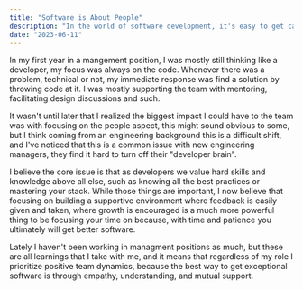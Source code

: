 ```yaml
---
title: "Software is About People"
description: "In the world of software development, it's easy to get caught up in the lines of code and technical challenges. However, we must remember that software development is fundamentally about people."
date: "2023-06-11"
---
```


In my first year in a mangement position, I was mostly still thinking like a developer, my focus was always on the code. Whenever there was a problem, technical or not, my immediate response was find a solution by throwing code at it. I was mostly supporting the team with mentoring, facilitating design discussions and such.

It wasn't until later that I realized the biggest impact I could have to the team was with focusing on the people aspect, this might sound obvious to some, but I think coming from an engineering background this is a difficult shift, and I've noticed that this is a common issue with new engineering managers, they find it hard to turn off their "developer brain".

I believe the core issue is that as developers we value hard skills and knowledge above all else, such as knowing all the best practices or mastering your stack. While those things are important, I now believe that focusing on building a supportive environment where feedback is easily given and taken, where growth is encouraged is a much more powerful thing to be focusing your time on because, with time and patience you ultimately will get better software.

Lately I haven't been working in managment positions as much, but these are all learnings that I take with me, and it means that regardless of my role I prioritize positive team dynamics, because the best way to get exceptional software is through empathy, understanding, and mutual support.
